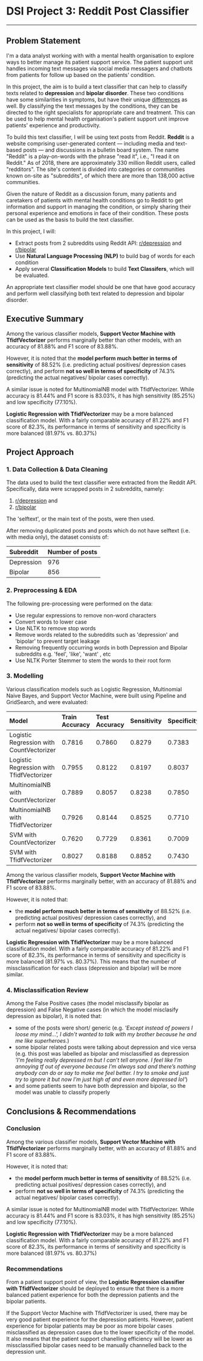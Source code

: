 # DSI Project 3: Reddit Post Classifier
------

## Problem Statement

I'm a data analyst working with with a mental health organisation to explore ways to better manage its patient support service. The patient support unit handles incoming text messages via social media messagers and chatbots from patients for follow up based on the patients' condition. 

In this project, the aim is to build a text classifier that can help to classify texts related to **depression** and **bipolar disorder**. These two conditions have some similarities in symptoms, but have their unique [differences](https://www.webmd.com/bipolar-disorder/bipolar-vs-depression) as well. By classifying the text messages by the conditions, they can be directed to the right specialists for appropriate care and treatment. This can be used to help mental health organisation's patient support unit improve patients' experience and productivity.

To build this text classifier, I will be using text posts from Reddit. **Reddit** is a website comprising user-generated content — including media and text-based posts — and discussions in a bulletin board system. The name "Reddit" is a play-on-words with the phrase "read it", i.e., "I read it on Reddit." As of 2018, there are approximately 330 million Reddit users, called "redditors". The site's content is divided into categories or communities known on-site as "subreddits", of which there are more than 138,000 active communities.

Given the nature of Reddit as a discussion forum, many patients and caretakers of patients with mental health conditions go to Reddit to get information and support in managing the condition, or simply sharing their personal experience and emotions in face of their condition. These posts can be used as the basis to build the text classifier.

In this project, I will:
* Extract posts from 2 subreddits using Reddit API: [r/depression](https://www.reddit.com/r/depression/) and [r/bipolar](https://www.reddit.com/r/bipolar/)
* Use **Natural Language Processing (NLP)** to build bag of words for each condition
* Apply several **Classification Models** to build **Text Classifers**, which will be evaluated.

An appropriate text classifier model should be one that have good accuracy and perform well classifying both text related to depression and bipolar disorder.


## Executive Summary

Among the various classifier models, **Support Vector Machine with TfidfVectorizer** performs marginally better than other models, with an accuracy of 81.88% and F1 score of 83.88%. 

However, it is noted that the **model perform much better in terms of sensitivity** of 88.52% (i.e. predicting actual positives/ depression cases correctly), and perform **not so well in terms of specificity** of 74.3% (predicting the actual negatives/ bipolar cases correctly).

A similar issue is noted for MultinomialNB model with TfidfVectorizer. While accuracy is 81.44% and F1 score is 83.03%, it has high sensitivity (85.25%) and low specificity (77.10%).

**Logistic Regression with TfidfVectorizer** may be a more balanced classification model. With a fairly comparable accuracy of 81.22% and F1 score of 82.3%, its performance in terms of sensitivity and specificity is more balanced (81.97% vs. 80.37%)


## Project Approach


### 1. Data Collection & Data Cleaning

The data used to build the text classifier were extracted from the Reddit API. Specifically, data were scrapped posts in 2 subreddits, namely:
1. [r/depression](https://www.reddit.com/r/depression/) and 
2. [r/bipolar](https://www.reddit.com/r/bipolar/)

The 'selftext', or the main text of the posts, were then used.

After removing duplicated posts and posts which do not have selftext (i.e. with media only), the dataset consists of:

|Subreddit | Number of posts |
|:---- | :----|
|Depression | 976 |
|Bipolar | 856 |


### 2. Preprocessing & EDA

The following pre-processing were performed on the data:
* Use regular expressions to remove non-word characters
* Convert words to lower case
* Use NLTK to remove stop words
* Remove words related to the subreddits such as 'depression' and 'bipolar' to prevent target leakage
* Removing frequently occurring words in both Depression and Bipolar subreddits e.g. 'feel', 'like', 'want' , etc
* Use NLTK Porter Stemmer to stem the words to their root form


### 3. Modelling

Various classification models such as Logistic Regression, Multinomial Naive Bayes, and Support Vector Machine,  were built using Pipeline and GridSearch, and were evaluated:

|Model | Train Accuracy | Test Accuracy |Sensitivity | Specificity | Precision | F1 Score |
|:---  |:--- |:--- |:---  |:--- |:---  |:--- |
| Logistic Regression with CountVectorizer         | 0.7816 | 0.7860 | 0.8279 | 0.7383 | 0.7829 | 0.8048 |
| Logistic Regression with TfidfVectorizer         | 0.7955 | 0.8122 | 0.8197 | 0.8037 | 0.8264 | 0.8230 |
| MultinomialNB with CountVectorizer               | 0.7889 | 0.8057 | 0.8238 | 0.7850 | 0.8138 | 0.8187 |
| MultinomialNB with TfidfVectorizer               | 0.7926 | 0.8144 | 0.8525 | 0.7710 | 0.8093 | 0.8303 |
| SVM with CountVectorizer                         | 0.7620 | 0.7729 | 0.8361 | 0.7009 | 0.7612 | 0.7969 |
| SVM with TfidfVectorizer                         | 0.8027 | 0.8188 | 0.8852 | 0.7430 | 0.7970 | 0.8388 |


Among the various classifier models, **Support Vector Machine with TfidfVectorizer** performs marginally better, with an accuracy of 81.88% and F1 score of 83.88%. 

However, it is noted that: 

* the **model perform much better in terms of sensitivity** of 88.52% (i.e. predicting actual positives/ depression cases correctly), and 
* perform **not so well in terms of specificity** of 74.3% (predicting the actual negatives/ bipolar cases correctly).

**Logistic Regression with TfidfVectorizer** may be a more balanced classification model. With a fairly comparable accuracy of 81.22% and F1 score of 82.3%, its performance in terms of sensitivity and specificity is more balanced (81.97% vs. 80.37%). This means that the number of missclassification for each class (depression and bipolar) will be more similar. 


### 4. Misclassification Review

Among the False Positive cases (the model misclassify bipolar as depression) and False Negative cases (in which the model misclasify depression as bipolar), it is noted that:
* some of the posts were short/ generic (e.g. *'Except instead of powers I loose my mind...', I didn't wanted to talk with my brother because he and me like superheroes.*)
* some bipolar related posts were talking about depression and vice versa (e.g. this post was labelled as bipolar and misclassified as depression *'I’m feeling really depressed rn but I can’t tell anyone. I feel like I’m annoying tf out of everyone because I’m always sad and there’s nothing anybody can do or say to make me feel better. I try to smoke and just try to ignore it but now I’m just high af and even more depressed lol'*)
* and some patients seem to have both depression and bipolar, so the model was unable to classify properly



## Conclusions & Recommendations

### Conclusion

Among the various classifier models, **Support Vector Machine with TfidfVectorizer** performs marginally better, with an accuracy of 81.88% and F1 score of 83.88%. 

However, it is noted that: 

* the **model perform much better in terms of sensitivity** of 88.52% (i.e. predicting actual positives/ depression cases correctly), and 
* perform **not so well in terms of specificity** of 74.3% (predicting the actual negatives/ bipolar cases correctly).

A similar issue is noted for MultinomialNB model with TfidfVectorizer. While accuracy is 81.44% and F1 score is 83.03%, it has high sensitivity (85.25%) and low specificity (77.10%).

**Logistic Regression with TfidfVectorizer** may be a more balanced classification model. With a fairly comparable accuracy of 81.22% and F1 score of 82.3%, its performance in terms of sensitivity and specificity is more balanced (81.97% vs. 80.37%)


### Recommendations

From a patient support point of view, the **Logistic Regression classifier with TfidfVectorizer** should be deployed to ensure that there is a more balanced patient experience for both the depression patients and the bipolar patients. 

If the Support Vector Machine with TfidfVectorizer is used, there may be very good patient experience for the depression patients. However, patient experience for bipolar patients may be poor as more bipolar cases misclassified as depression cases due to the lower specificity of the model. It also means that the patient support chanelling efficiency will be lower as missclassified bipolar cases need to be manually channelled back to the depression unit. 

